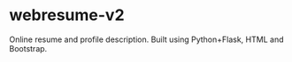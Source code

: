 # webresume-v2
Online resume and profile description. Built using Python+Flask, HTML and Bootstrap.
